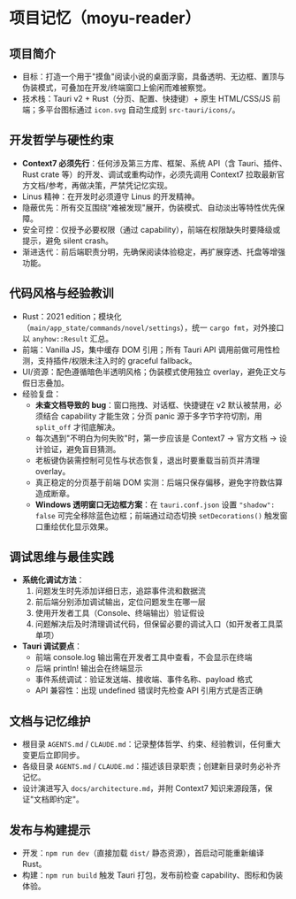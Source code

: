 # 项目记忆（moyu-reader）

## 项目简介
- 目标：打造一个用于"摸鱼"阅读小说的桌面浮窗，具备透明、无边框、置顶与伪装模式，可叠加在开发/终端窗口上偷闲而难被察觉。
- 技术栈：Tauri v2 + Rust（分页、配置、快捷键）+ 原生 HTML/CSS/JS 前端；多平台图标通过 `icon.svg` 自动生成到 `src-tauri/icons/`。

## 开发哲学与硬性约束
- **Context7 必须先行**：任何涉及第三方库、框架、系统 API（含 Tauri、插件、Rust crate 等）的开发、调试或重构动作，必须先调用 Context7 拉取最新官方文档/参考，再做决策，严禁凭记忆实现。
- Linus 精神：在开发时必须遵守 Linus 的开发精神。
- 隐蔽优先：所有交互围绕"难被发现"展开，伪装模式、自动淡出等特性优先保障。
- 安全可控：仅授予必要权限（通过 capability），前端在权限缺失时要降级或提示，避免 silent crash。
- 渐进迭代：前后端职责分明，先确保阅读体验稳定，再扩展穿透、托盘等增强功能。

## 代码风格与经验教训
- Rust：2021 edition；模块化（`main/app_state/commands/novel/settings`），统一 `cargo fmt`，对外接口以 `anyhow::Result` 汇总。
- 前端：Vanilla JS，集中缓存 DOM 引用；所有 Tauri API 调用前做可用性检测，支持插件/权限未注入时的 graceful fallback。
- UI/资源：配色遵循暗色半透明风格；伪装模式使用独立 overlay，避免正文与假日志叠加。
- 经验复盘：
  - **未查文档导致的 bug**：窗口拖拽、对话框、快捷键在 v2 默认被禁用，必须结合 capability 才能生效；分页 panic 源于多字节字符切割，用 `split_off` 才彻底解决。
  - 每次遇到"不明白为何失败"时，第一步应该是 Context7 → 官方文档 → 设计验证，避免盲目猜测。
  - 老板键伪装需控制可见性与状态恢复，退出时要重载当前页并清理 overlay。
  - 真正稳定的分页基于前端 DOM 实测：后端只保存偏移，避免字符数估算造成断章。
  - **Windows 透明窗口无边框方案**：在 `tauri.conf.json` 设置 `"shadow": false` 可完全移除蓝色边框；前端通过动态切换 `setDecorations()` 触发窗口重绘优化显示效果。

## 调试思维与最佳实践
- **系统化调试方法**：
  1. 问题发生时先添加详细日志，追踪事件流和数据流
  2. 前后端分别添加调试输出，定位问题发生在哪一层
  3. 使用开发者工具（Console、终端输出）验证假设
  4. 问题解决后及时清理调试代码，但保留必要的调试入口（如开发者工具菜单项）
- **Tauri 调试要点**：
  - 前端 console.log 输出需在开发者工具中查看，不会显示在终端
  - 后端 println! 输出会在终端显示
  - 事件系统调试：验证发送端、接收端、事件名称、payload 格式
  - API 兼容性：出现 undefined 错误时先检查 API 引用方式是否正确

## 文档与记忆维护
- 根目录 `AGENTS.md` / `CLAUDE.md`：记录整体哲学、约束、经验教训，任何重大变更后立即同步。
- 各级目录 `AGENTS.md` / `CLAUDE.md`：描述该目录职责；创建新目录时务必补齐记忆。
- 设计演进写入 `docs/architecture.md`，并附 Context7 知识来源段落，保证"文档即约定"。

## 发布与构建提示
- 开发：`npm run dev`（直接加载 `dist/` 静态资源），首启动可能重新编译 Rust。
- 构建：`npm run build` 触发 Tauri 打包，发布前检查 capability、图标和伪装体验。